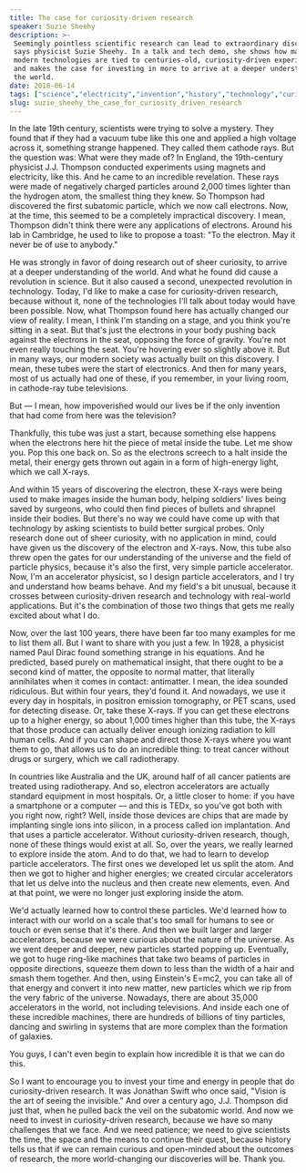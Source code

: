 ```yaml
---
title: The case for curiosity-driven research
speaker: Suzie Sheehy
description: >-
 Seemingly pointless scientific research can lead to extraordinary discoveries,
 says physicist Suzie Sheehy. In a talk and tech demo, she shows how many of our
 modern technologies are tied to centuries-old, curiosity-driven experiments --
 and makes the case for investing in more to arrive at a deeper understanding of
 the world.
date: 2018-06-14
tags: ["science","electricity","invention","history","technology","curiosity","tedx","physics","discovery","society"]
slug: suzie_sheehy_the_case_for_curiosity_driven_research
---
```


In the late 19th century, scientists were trying to solve a mystery. They found that if
they had a vacuum tube like this one and applied a high voltage across it, something
strange happened. They called them cathode rays. But the question was: What were they made
of? In England, the 19th-century physicist J.J. Thompson conducted experiments using
magnets and electricity, like this. And he came to an incredible revelation. These rays
were made of negatively charged particles around 2,000 times lighter than the hydrogen
atom, the smallest thing they knew. So Thompson had discovered the first subatomic
particle, which we now call electrons. Now, at the time, this seemed to be a completely
impractical discovery. I mean, Thompson didn't think there were any applications of
electrons. Around his lab in Cambridge, he used to like to propose a toast: "To the
electron. May it never be of use to anybody."

He was strongly in favor of doing research out of sheer curiosity, to arrive at a deeper
understanding of the world. And what he found did cause a revolution in science. But it
also caused a second, unexpected revolution in technology. Today, I'd like to make a case
for curiosity-driven research, because without it, none of the technologies I'll talk
about today would have been possible. Now, what Thompson found here has actually changed
our view of reality. I mean, I think I'm standing on a stage, and you think you're sitting
in a seat. But that's just the electrons in your body pushing back against the electrons
in the seat, opposing the force of gravity. You're not even really touching the seat.
You're hovering ever so slightly above it. But in many ways, our modern society was
actually built on this discovery. I mean, these tubes were the start of electronics. And
then for many years, most of us actually had one of these, if you remember, in your living
room, in cathode-ray tube televisions.

But — I mean, how impoverished would our lives be if the only invention that had come from
here was the television?

Thankfully, this tube was just a start, because something else happens when the electrons
here hit the piece of metal inside the tube. Let me show you. Pop this one back on. So as
the electrons screech to a halt inside the metal, their energy gets thrown out again in a
form of high-energy light, which we call X-rays.

And within 15 years of discovering the electron, these X-rays were being used to make
images inside the human body, helping soldiers' lives being saved by surgeons, who could
then find pieces of bullets and shrapnel inside their bodies. But there's no way we could
have come up with that technology by asking scientists to build better surgical probes.
Only research done out of sheer curiosity, with no application in mind, could have given
us the discovery of the electron and X-rays. Now, this tube also threw open the gates for
our understanding of the universe and the field of particle physics, because it's also the
first, very simple particle accelerator. Now, I'm an accelerator physicist, so I design
particle accelerators, and I try and understand how beams behave. And my field's a bit
unusual, because it crosses between curiosity-driven research and technology with
real-world applications. But it's the combination of those two things that gets me really
excited about what I do.

Now, over the last 100 years, there have been far too many examples for me to list them
all. But I want to share with you just a few. In 1928, a physicist named Paul Dirac found
something strange in his equations. And he predicted, based purely on mathematical
insight, that there ought to be a second kind of matter, the opposite to normal matter,
that literally annihilates when it comes in contact: antimatter. I mean, the idea sounded
ridiculous. But within four years, they'd found it. And nowadays, we use it every day in
hospitals, in positron emission tomography, or PET scans, used for detecting disease. Or,
take these X-rays. If you can get these electrons up to a higher energy, so about 1,000
times higher than this tube, the X-rays that those produce can actually deliver enough
ionizing radiation to kill human cells. And if you can shape and direct those X-rays where
you want them to go, that allows us to do an incredible thing: to treat cancer without
drugs or surgery, which we call radiotherapy.

In countries like Australia and the UK, around half of all cancer patients are treated
using radiotherapy. And so, electron accelerators are actually standard equipment in most
hospitals. Or, a little closer to home: if you have a smartphone or a computer — and this
is TEDx, so you've got both with you right now, right? Well, inside those devices are
chips that are made by implanting single ions into silicon, in a process called ion
implantation. And that uses a particle accelerator. Without curiosity-driven research,
though, none of these things would exist at all. So, over the years, we really learned to
explore inside the atom. And to do that, we had to learn to develop particle accelerators.
The first ones we developed let us split the atom. And then we got to higher and higher
energies; we created circular accelerators that let us delve into the nucleus and then
create new elements, even. And at that point, we were no longer just exploring inside the
atom.

We'd actually learned how to control these particles. We'd learned how to interact with
our world on a scale that's too small for humans to see or touch or even sense that it's
there. And then we built larger and larger accelerators, because we were curious about the
nature of the universe. As we went deeper and deeper, new particles started popping up.
Eventually, we got to huge ring-like machines that take two beams of particles in opposite
directions, squeeze them down to less than the width of a hair and smash them together.
And then, using Einstein's E=mc2, you can take all of that energy and convert it into new
matter, new particles which we rip from the very fabric of the universe. Nowadays, there
are about 35,000 accelerators in the world, not including televisions. And inside each one
of these incredible machines, there are hundreds of billions of tiny particles, dancing
and swirling in systems that are more complex than the formation of galaxies.

You guys, I can't even begin to explain how incredible it is that we can do
this.

So I want to encourage you to invest your time and energy in people that do
curiosity-driven research. It was Jonathan Swift who once said, "Vision is the art of
seeing the invisible." And over a century ago, J.J. Thompson did just that, when he pulled
back the veil on the subatomic world. And now we need to invest in curiosity-driven
research, because we have so many challenges that we face. And we need patience; we need
to give scientists the time, the space and the means to continue their quest, because
history tells us that if we can remain curious and open-minded about the outcomes of
research, the more world-changing our discoveries will be. Thank you.

<!--
ad_duration=3.33
comment_count=33
event="TEDxSydney"
external_start_time=0
has_talk_citation=1
intro_duration=11.82
is_subtitle_required="False"
is_talk_featured="True"
language="en"
language_swap="False"
native_language="en"
number_of_related_talks=6
number_of_speakers=1
number_of_subtitled_videos=18
number_of_tags=10
number_of_talk_download_languages=18
number_of_talk_more_resources=0
number_of_talk_recommendations=0
number_of_talks_take_actions=0
post_ad_duration=0.83
published_timestamp="2018-11-05 15:55:33"
recording_date="2018-06-14"
speaker_description="Physicist"
speaker_is_published=1
speaker_name="Suzie Sheehy"
talk_more_resources=[]
talk_name="The case for curiosity-driven research"
talks_tags=["science","electricity","invention","history","technology","curiosity","tedx","physics","discovery","society"]
talks_take_action=[]
url_audio="https://download.ted.com/talks/SuzieSheehy_2018X.mp3?apikey=acme-roadrunner"
url_photo_speaker="https://pe.tedcdn.com/images/ted/adf7fac1867695f00d8c0d0829958e9d66962548_254x191.jpg"
url_photo_talk="https://s3.amazonaws.com/talkstar-photos/uploads/51cfd823-2670-403a-ae81-bc5ae5e9e7f2/SuzieSheehy_2018X-embed.jpg"
url_webpage="https://www.ted.com/talks/suzie_sheehy_the_case_for_curiosity_driven_research"
video_type_name="TEDx Talk"
-->